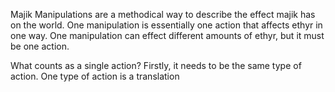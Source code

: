 Majik Manipulations are a methodical way to describe the effect majik has on the world. One manipulation is essentially one action that affects ethyr in one way. One manipulation can effect different amounts of ethyr, but it must be one action.

What counts as a single action? Firstly, it needs to be the same type of action. One type of action is a translation